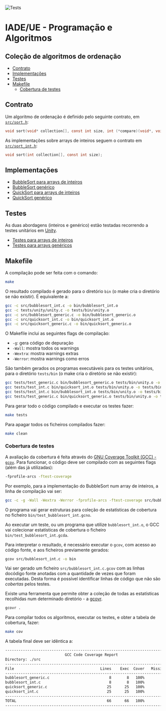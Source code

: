 ![Tests](https://github.com/IADE-PA/sort-algorithms/workflows/Tests/badge.svg)

# IADE/UE - Programação e Algoritmos  <!-- omit in toc -->

## Coleção de algoritmos de ordenação <!-- omit in toc -->

- [Contrato](#contrato)
- [Implementações](#implementações)
- [Testes](#testes)
- [Makefile](#makefile)
  - [Cobertura de testes](#cobertura-de-testes)

## Contrato

Um algoritmo de ordenação é definido pelo seguinte contrato, em [`src/sort.h`](src/sort.h):

```C
void sort(void* collection[], const int size, int (*compare)(void*, void*));
```

As implementações sobre arrays de inteiros seguem o contrato em [`src/sort_int.h`](src/sort_int.h):

```C
void sort(int collection[], const int size);
```

## Implementações

- [BubbleSort para arrays de inteiros](src/bubblesort_int.c)
- [BubbleSort genérico](src/bubblesort_generic.c)
- [QuickSort para arrays de inteiros](src/quicksort_int.c)
- [QuickSort genérico](src/quicksort_generic.c)

## Testes

As duas abordagens (inteiros e genérico) estão testadas recorrendo a testes unitários em [Unity](https://github.com/ThrowTheSwitch/Unity).

- [Testes para arrays de inteiros](tests/test_int.c)
- [Testes para arrays genéricos](tests/test_generic.c)

## Makefile

A compilação pode ser feita com o comando:

```bash
make
```

O resultado compilado é gerado para o diretório `bin` (o make cria o diretório se não existir). É equivalente a:

```bash
gcc -c src/bubblesort_int.c -o bin/bubblesort_int.o
gcc -c tests/unity/unity.c -o tests/bin/unity.o
gcc -c src/bubblesort_generic.c -o bin/bubblesort_generic.o
gcc -c src/quicksort_int.c -o bin/quicksort_int.o
gcc -c src/quicksort_generic.c -o bin/quicksort_generic.o
```

O Makefile inclui as seguintes flags de compilação:

- `-g`: gera código de depuração
- `-Wall`: mostra todos os warnings
- `-Wextra`: mostra warnings extras
- `-Werror`: mostra warnings como erros

Sâo também gerados os programas executáveis para os testes unitários, para o diretório `tests/bin` (o make cria o diretório se não existir):

```bash
gcc tests/test_generic.c bin/bubblesort_generic.o tests/bin/unity.o -o tests/bin/test_bubblesort_generic
gcc tests/test_int.c bin/quicksort_int.o tests/bin/unity.o -o tests/bin/test_quicksort_int
gcc tests/test_int.c bin/bubblesort_int.o tests/bin/unity.o -o tests/bin/test_bubblesort_int
gcc tests/test_generic.c bin/quicksort_generic.o tests/bin/unity.o -o tests/bin/test_quicksort_generic
```

Para gerar todo o código compilado e executar os testes fazer:

```bash
make tests
```

Para apagar todos os ficheiros compilados fazer:

```bash
make clean
```

### Cobertura de testes

A avaliação da cobertura é feita através do [GNU Coverage Toolkit (GCC) - `gcov`](https://gcc.gnu.org/onlinedocs/gcc/Gcov.html). Para funcionar, o código deve ser compilado com as seguintes flags (além das já utilizadas):

```bash
-fprofile-arcs -ftest-coverage
```

Por exemplo, para a implementação do BubbleSort num array de inteiros, a linha de compilação vai ser:

```bash
gcc -c -g -Wall -Wextra -Werror -fprofile-arcs -ftest-coverage src/bubblesort_int.c -o bin/bubblesort_int.o
```

O programa vai gerar estruturas para coleção de estatísticas de cobertura no ficheiro `bin/test_bubblesort_int.gcno`.

Ao executar um teste, ou um programa que utilize `bubblesort_int.o`, o GCC vai colecionar estatísticas de cobertura o ficheiro `bin/test_bubblesort_int.gcda`.

Para interpretar o resultado, é necessário executar o `gcov`, com acesso ao código fonte, e aos ficheiros previamente gerados:

```bash
gcov src/bubblesort_int.c -o bin
```

Vai ser gerado um ficheiro `src/bubblesort_int.c.gcov` com as linhas docódigo fonte anotadas com a quantidade de vezes que foram executadas. Desta forma é possível identificar linhas de código que não são *cobertas* pelos testes.

Existe uma ferramenta que permite obter a coleção de todas as estatísticas recolhidas num determinado diretório - a [gcovr](https://gcovr.com/).

```bash
gcovr .
```

Para compilar todos os algoritmos, executar os testes, e obter a tabela de cobertura, fazer:

```bash
make cov
```

A tabela final deve ser idêntica a:

```bash
------------------------------------------------------------------------------
                           GCC Code Coverage Report
Directory: ./src
------------------------------------------------------------------------------
File                                       Lines    Exec  Cover   Missing
------------------------------------------------------------------------------
bubblesort_generic.c                           8       8   100%   
bubblesort_int.c                               8       8   100%   
quicksort_generic.c                           25      25   100%   
quicksort_int.c                               25      25   100%   
------------------------------------------------------------------------------
TOTAL                                         66      66   100%
------------------------------------------------------------------------------
```